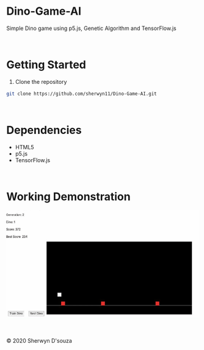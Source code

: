 # Dino-Game-AI

Simple Dino game using p5.js, Genetic Algorithm and TensorFlow.js

<br>

# Getting Started

1. Clone the repository

```bash
git clone https://github.com/sherwyn11/Dino-Game-AI.git
```
<br>

# Dependencies

<ul>
  <li>HTML5</li>
  <li>p5.js</li>
  <li>TensorFlow.js</li>
</ul>

<br>

# Working Demonstration

![](Dino.gif)

<br>

© 2020 Sherwyn D'souza
